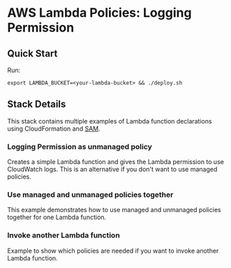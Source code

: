 # AWS Lambda Policies: Logging Permission


## Quick Start

Run:

    export LAMBDA_BUCKET=<your-lambda-bucket> && ./deploy.sh


## Stack Details

This stack contains multiple examples of Lambda function declarations using CloudFormation and [SAM](https://github.com/awslabs/serverless-application-model).

### Logging Permission as unmanaged policy

Creates a simple Lambda function and gives the Lambda permission to use CloudWatch logs.
This is an alternative if you don't want to use managed policies.


### Use managed and unmanaged policies together

This example demonstrates how to use managed and unmanaged policies together for one Lambda function.


### Invoke another Lambda function

Example to show which policies are needed if you want to invoke another Lambda function.